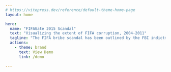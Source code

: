 ```yaml
---
# https://vitepress.dev/reference/default-theme-home-page
layout: home

hero:
  name: "FIFAGate 2015 Scandal"
  text: "Visualizing the extent of FIFA corruption, 2004-2011"
  tagline: "The FIFA bribe scandal has been outlined by the FBI indictment in a <a href=\"https://www.justice.gov/opa/file/450211/download\">sprawling 164-page PDF document</a>. It contains twelve trans-national bribe schemes, involving multiple corporations as well as individual conspirators from the highest levels of FIFA’s governing bodies."
  actions:
    - theme: brand
      text: View Demo
      link: /demo
    
---
```

